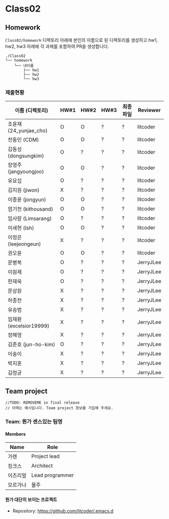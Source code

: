 # Class02


## Homework
`Class02/homework` 디렉토리 아래에 본인의 이름으로 된 디렉토리를 생성하고 hw1, hw2, hw3 아래에 각 과제를 포함하여 PR을 생성합니다.

```
./Class02
└── homework
    └── 내이름
        ├── hw1
        ├── hw2
        └── hw3
```

### 제출현황
| 이름 (디렉토리)           | HW#1 | HW#2 | HW#3 | 최종 파일 | Reviewer |
|------------------------|------|------|------|----------|----------|
| 조윤재 (24_yunjae_cho)  | O | O | ? | ? | litcoder |
| 천동민 (CDM)            | O | O | ? | ? | litcoder |
| 김동성 (dongsungkim)    | O | ? | ? | ? | litcoder |
| 장영주 (jangyoungjoo)   | O | O | ? | ? | litcoder |
| 유요섭                  | O | ? | ? | ? | litcoder |
| 김지원 (jiwon)          | X | ? | ? | ? | litcoder |
| 이종윤 (jongyun)        | O | O | ? | ? | litcoder |
| 엄기천 (kithousand)     | O | O | ? | ? | litcoder |
| 임사랑 (Limsarang)      | O | ? | ? | ? | litcoder |
| 이세현 (Ish)            | O | O | ? | ? | litcoder |
| 이정은 (leejeongeun)    | X | ? | ? | ? | litcoder |
| 권오윤                  | O | O | ? | ? | litcoder |
| 문병복                  | O | ? | ? | ? | JerryJLee |
| 이원제                  | O | ? | ? | ? | JerryJLee |
| 한재욱                  | O | ? | ? | ? | JerryJLee |
| 문상원                  | X | ? | ? | ? | JerryJLee |
| 하종찬                  | X | ? | ? | ? | JerryJLee |
| 유승범                  | X | ? | ? | ? | JerryJLee |
| 임재환 (excelsior19999) | X | ? | ? | ? | JerryJLee |
| 정해영                  | X | ? | ? | ? | JerryJLee |
| 김준호 (jun-ho-kim)     | O | ? | ? | ? | JerryJLee |
| 이송이                  | X | ? | ? | ? | JerryJLee |
| 박지훈                  | X | ? | ? | ? | JerryJLee |
| 김정균                  | X | ? | ? | ? | JerryJLee |


## Team project

```
//TODO: REMOVEME in final release
// 아래는 예시입니다. Team project 정보를 기입해 주세요.
```

### Team: 뭔가 센스있는 팀명
#### Members

| Name | Role |
|----|----|
| 가렌 | Project lead |
| 징크스 | Architect |
| 이즈리얼 | Lead programmer |
| 모르가나 | 물주 |

#### 뭔가 대단히 보이는 프로젝트
  * Repository: https://github.com/litcoder/.emacs.d
